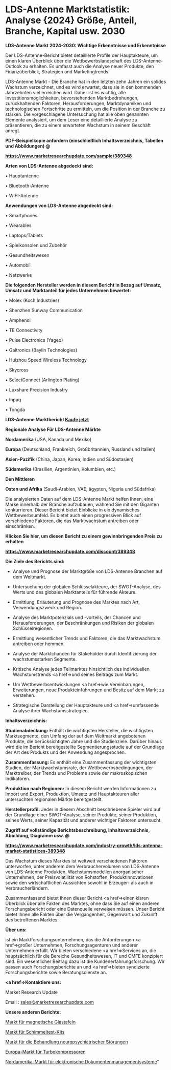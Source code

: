 # LDS-Antenne Marktstatistik: Analyse {2024} Größe, Anteil, Branche, Kapital usw. 2030

<strong>LDS-Antenne Markt 2024-2030: Wichtige Erkenntnisse und Erkenntnisse</strong>

Der LDS-Antenne-Bericht bietet detaillierte Profile der Hauptakteure, um einen klaren Überblick über die Wettbewerbslandschaft des LDS-Antenne-Outlook zu erhalten. Es umfasst auch die Analyse neuer Produkte, den Finanzüberblick, Strategien und Marketingtrends.

LDS-Antenne Markt - Die Branche hat in den letzten zehn Jahren ein solides Wachstum verzeichnet, und es wird erwartet, dass sie in den kommenden Jahrzehnten viel erreichen wird. Daher ist es wichtig, alle Investitionsmöglichkeiten, bevorstehenden Marktbedrohungen, zurückhaltenden Faktoren, Herausforderungen, Marktdynamiken und technologischen Fortschritte zu ermitteln, um die Position in der Branche zu stärken. Die vorgeschlagene Untersuchung hat alle oben genannten Elemente analysiert, um dem Leser eine detaillierte Analyse zu präsentieren, die zu einem erwarteten Wachstum in seinem Geschäft anregt.



<strong><b>PDF-Beispielkopie anfordern (einschließlich Inhaltsverzeichnis, Tabellen und Abbildungen) @ </b></strong>

<strong><a href=https://www.marketresearchupdate.com/sample/389348>

<strong>https://www.marketresearchupdate.com/sample/389348</u></a></strong></strong>



<strong>Arten von LDS-Antenne abgedeckt sind:</strong>

• Hauptantenne

• Bluetooth-Antenne

• WIFI-Antenne



<strong>Anwendungen von LDS-Antenne abgedeckt sind:</strong>

• Smartphones

• Wearables

• Laptops/Tablets

• Spielkonsolen und Zubehör

• Gesundheitswesen

• Automobil

• Netzwerke



<strong>Die folgenden Hersteller werden in diesem Bericht in Bezug auf Umsatz, Umsatz und Marktanteil für jedes Unternehmen bewertet:</strong>

• Molex (Koch Industries)

• Shenzhen Sunway Communication

• Amphenol

• TE Connectivity

• Pulse Electronics (Yageo)

• Galtronics (Baylin Technologies)

• Huizhou Speed Wireless Technology

• Skycross

• SelectConnect (Arlington Plating)

• Luxshare Precision Industry

• Inpaq

• Tongda



<strong>LDS-Antenne Marktbericht <a href=https://www.marketresearchupdate.com/buynow/389348>Kaufe jetzt</a></strong>



<strong>Regionale Analyse Für LDS-Antenne Märkte</strong>



<strong>Nordamerika</strong> (USA, Kanada und Mexiko)



<strong>Europa</strong> (Deutschland, Frankreich, Großbritannien, Russland und Italien)



<strong>Asien-Pazifik</strong> (China, Japan, Korea, Indien und Südostasien)



<strong>Südamerika</strong> (Brasilien, Argentinien, Kolumbien, etc.)



<strong>Den Mittleren</strong> 

<strong>Osten und Afrika</strong> (Saudi-Arabien, VAE, ägypten, Nigeria und Südafrika)

Die analysierten Daten auf dem LDS-Antenne Markt helfen Ihnen, eine Marke innerhalb der Branche aufzubauen, während Sie mit den Giganten konkurrieren. Dieser Bericht bietet Einblicke in ein dynamisches Wettbewerbsumfeld. Es bietet auch einen progressiven Blick auf verschiedene Faktoren, die das Marktwachstum antreiben oder einschränken.



<strong>Klicken Sie hier, um diesen Bericht zu einem gewinnbringenden Preis zu erhalten
</strong>

<strong><a href=https://www.marketresearchupdate.com/discount/389348>https://www.marketresearchupdate.com/discount/389348</b></u></strong></a>



<strong>Die Ziele des Berichts sind:</strong>

- Analyse und Prognose der Marktgröße von LDS-Antenne Branchen auf dem Weltmarkt.

- Untersuchung der globalen Schlüsselakteure, der SWOT-Analyse, des Werts und des globalen Marktanteils für führende Akteure.

- Ermittlung, Erläuterung und Prognose des Marktes nach Art, Verwendungszweck und Region.

- Analyse des Marktpotenzials und -vorteils, der Chancen und Herausforderungen, der Beschränkungen und Risiken der globalen Schlüsselregionen.

- Ermittlung wesentlicher Trends und Faktoren, die das Marktwachstum antreiben oder hemmen.

- Analyse der Marktchancen für Stakeholder durch Identifizierung der wachstumsstarken Segmente.

- Kritische Analyse jedes Teilmarktes hinsichtlich des individuellen Wachstumstrends <a href=>und</a> seines Beitrags zum Markt.

- Um Wettbewerbsentwicklungen <a href=>wie</a> Vereinbarungen, Erweiterungen, neue Produkteinführungen und Besitz auf dem Markt zu verstehen.

- Strategische Darstellung der Hauptakteure und <a href=>umfas</a>sende Analyse ihrer Wachstumsstrategien.



<strong>Inhaltsverzeichnis:</strong>



<strong>Studienabdeckung:</strong> Enthält die wichtigsten Hersteller, die wichtigsten Marktsegmente, den Umfang der auf dem Weltmarkt angebotenen Produkte, die berücksichtigten Jahre und die Studienziele. Darüber hinaus wird die im Bericht bereitgestellte Segmentierungsstudie auf der Grundlage der Art des Produkts und der Anwendung angesprochen.



<strong>Zusammenfassung:</strong> Es enthält eine Zusammenfassung der wichtigsten Studien, der Marktwachstumsrate, der Wettbewerbsbedingungen, der Markttreiber, der Trends und Probleme sowie der makroskopischen Indikatoren.



<strong>Produktion nach Regionen:</strong> In diesem Bericht werden Informationen zu Import und Export, Produktion, Umsatz und Hauptakteuren aller untersuchten regionalen Märkte bereitgestellt.



<strong>Herstellerprofil:</strong> Jeder in diesem Abschnitt beschriebene Spieler wird auf der Grundlage einer SWOT-Analyse, seiner Produkte, seiner Produktion, seines Werts, seiner Kapazität und anderer wichtiger Faktoren untersucht.



<strong><b>Zugriff auf vollständige Berichtsbeschreibung, Inhaltsverzeichnis, Abbildung, Diagramm usw. @ </b></strong>

<strong><a href=https://www.marketresearchupdate.com/industry-growth/lds-antenna-market-statistices-389348>https://www.marketresearchupdate.com/industry-growth/lds-antenna-market-statistices-389348</a></strong>

Das Wachstum dieses Marktes ist weltweit verschiedenen Faktoren unterworfen, unter anderem dem Verbrauchervolumen von LDS-Antenne von LDS-Antenne Produkten, Wachstumsmodellen anorganischer Unternehmen, der Preisvolatilität von Rohstoffen, Produktinnovationen sowie den wirtschaftlichen Aussichten sowohl in Erzeuger- als auch in Verbraucherländern.

Zusammenfassend bietet Ihnen dieser Bericht <a href=>einen</a> klaren Überblick über alle Fakten des Marktes, ohne dass Sie auf einen anderen Forschungsbericht oder eine Datenquelle verweisen müssen. Unser Bericht bietet Ihnen alle Fakten über die Vergangenheit, Gegenwart und Zukunft des betroffenen Marktes.



<strong>Über uns:</strong>

 ist ein Marktforschungsunternehmen, das die Anforderungen <a href=>großer</a> Unternehmen, Forschungsagenturen und anderer Unternehmen erfüllt. Wir bieten verschiedene <a href=>Services</a> an, die hauptsächlich für die Bereiche Gesundheitswesen, IT und CMFE konzipiert sind. Ein wesentlicher Beitrag dazu ist die Kundenerfahrungsforschung. Wir passen auch Forschungsberichte an und <a href=>bieten</a> syndizierte Forschungsberichte sowie Beratungsdienste an.



<strong><a href=>Kontaktiere uns:</a></strong>

Market Research Update

Email : sales@marketresearchupdate.com



<strong>Unsere anderen Berichte:</strong>

<a href=https://www.linkedin.com/pulse/magnetic-glass-boards-market-strategic-insights>Markt für magnetische Glastafeln</a>

<a href=https://www.linkedin.com/pulse/mold-test-kit-market-outlooks-2023-size-players>Markt für Schimmeltest-Kits</a>

<a href=https://www.linkedin.com/pulse/neuropsychiatric-disorders-treatment-market-size-share>Markt für die Behandlung neuropsychiatrischer Störungen</a>

<a href=https://www.linkedin.com/pulse/europe-turbo-compressor-market-growing>Europa-Markt für Turbokompressoren</a>

<a href=https://www.linkedin.com/pulse/north-america-electronic-document-management-system-market>Nordamerika-Markt für elektronische Dokumentenmanagementsysteme</a>"
